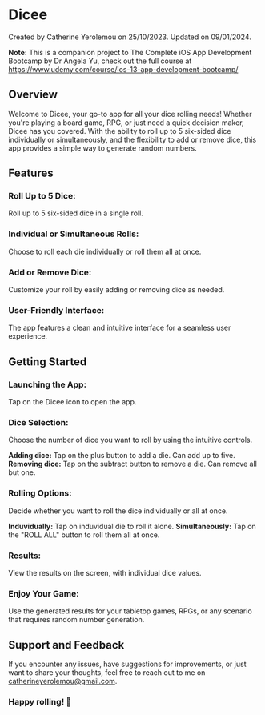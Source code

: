 # Dicee

Created by Catherine Yerolemou on 25/10/2023.
Updated on 09/01/2024.

**Note:** 
    This is a companion project to The Complete iOS App Development Bootcamp by Dr Angela Yu, check out the full course at https://www.udemy.com/course/ios-13-app-development-bootcamp/


## Overview

Welcome to Dicee, your go-to app for all your dice rolling needs! Whether you're playing a board game, RPG, or just need a quick decision maker, Dicee has you covered. With the ability to roll up to 5 six-sided dice individually or simultaneously, and the flexibility to add or remove dice, this app provides a simple way to generate random numbers.



## Features

### Roll Up to 5 Dice: 
Roll up to 5 six-sided dice in a single roll.

### Individual or Simultaneous Rolls: 
Choose to roll each die individually or roll them all at once.

### Add or Remove Dice: 
Customize your roll by easily adding or removing dice as needed.

### User-Friendly Interface: 
The app features a clean and intuitive interface for a seamless user experience.
    
    
    
## Getting Started

### Launching the App:
Tap on the Dicee icon to open the app.
    
### Dice Selection:
Choose the number of dice you want to roll by using the intuitive controls.
    
**Adding dice:**
Tap on the plus button to add a die. Can add up to five.
**Removing dice:**
Tap on the subtract button to remove a die. Can remove all but one.
    
### Rolling Options:
Decide whether you want to roll the dice individually or all at once.
    
**Induvidually:**
Tap on induvidual die to roll it alone.
**Simultaneously:**
Tap on the "ROLL ALL" button to roll them all at once.
        
### Results:
View the results on the screen, with individual dice values.
    
### Enjoy Your Game:
Use the generated results for your tabletop games, RPGs, or any scenario that requires random number generation.
    


## Support and Feedback

If you encounter any issues, have suggestions for improvements, or just want to share your thoughts, feel free to reach out to me on catherineyerolemou@gmail.com.


### Happy rolling! 🎲


